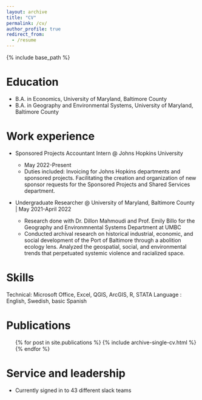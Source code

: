 ```yaml
---
layout: archive
title: "CV"
permalink: /cv/
author_profile: true
redirect_from:
  - /resume
---
```


{% include base_path %}

Education
======
* B.A. in Economics, University of Maryland, Baltimore County
* B.A. in Geography and Environmental Systems, University of Maryland, Baltimore County

Work experience
======
* Sponsored Projects Accountant Intern @ Johns Hopkins University
  * May 2022-Present
  * Duties included: Invoicing for Johns Hopkins departments and sponsored projects. Facilitating the creation and organization of new sponsor requests for the Sponsored Projects and Shared Services department.

* Undergraduate Researcher @ University of Maryland, Baltimore County | May 2021-April 2022
  * Research done with Dr. Dillon Mahmoudi and Prof. Emily Billo for the Geography and Environmnental Systems Department at UMBC
  * Conducted archival research on historical industrial, economic, and social development of the Port of Baltimore through a abolition ecology lens. Analyzed the geospatial, social, and environmental trends that perpetuated systemic violence and racialized space.
  
Skills
======
Technical: Microsoft Office, Excel, QGIS, ArcGIS, R, STATA
Language : English, Swedish, basic Spanish

Publications
======
  <ul>{% for post in site.publications %}
    {% include archive-single-cv.html %}
  {% endfor %}</ul>
  
Service and leadership
======
* Currently signed in to 43 different slack teams

